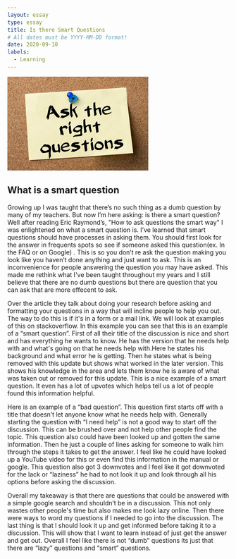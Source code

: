 ```yaml
---
layout: essay
type: essay
title: Is there Smart Questions
# All dates must be YYYY-MM-DD format!
date: 2020-09-10
labels:
  - Learning
---
```

<img src="../images/question.jpg" >

## What is a smart question

Growing up I was taught that there’s no such thing as a dumb question by many of my teachers. But now I’m here asking: is there a smart question? Well after reading Eric Raymond’s, "How to ask questions the smart way" I was enlightened on what a smart question is. I’ve learned that smart questions should have processes in asking them. You should first look for the answer in frequents spots so see if someone asked this question(ex. In the FAQ or on Google) . This is so you don’t re ask the question making you look like you haven’t done anything and just want to ask. This is an inconvenience for people answering the question you may have asked. This made me rethink what I've been taught throughout my years and I still believe that there are no dumb questions but there are question that you can ask that are more effecent to ask.

Over the article they talk about doing your research before asking and formatting your questions in a way that will incline people to help you out. The way to do this is if it's in a form or a mail link. We will look at examples of this on stackoverflow. In this example you can see that this is an example of a “smart question”. First of all their title of the discussion is nice and short and has everything he wants to know. He has the version that he needs help with and what's going on that he needs help with.Here he states his background and what error he is getting. Then he states what is being removed with this update but shows what worked in the later version. This shows his knowledge in the area and lets them know he is aware of what was taken out or removed for this update. This is a nice example of a smart question. It even has a lot of upvotes which helps tell us a lot of people found this information helpful.

Here is an example of a “bad question”. This question first starts off with a title that doesn’t let anyone know what he needs help with. Generally starting the question with “I need help” is not a good way to start off the discussion. This can be brushed over and not help other people find the topic. This question also could have been looked up and gotten the same information. Then he just a couple of lines asking for someone to walk him through the steps it takes to get the answer. I feel like he could have looked up a YouTube video for this or even find this information in the manual or google. This question also got 3 downvotes and I feel like it got downvoted for the lack or “laziness” he had to not look it up and look through all his options before asking the discussion. 

Overall my takeaway is that there are questions that could be answered with a simple google search and shouldn’t be in a discussion. This not only wastes other people's time but also makes me look lazy online. Then there were ways to word my questions if I needed to go into the discussion. The last thing is that I should look it up and get informed before taking it to a discussion. This will show that I want to learn instead of just get the answer and get out. Overall I feel like there is not “dumb” questions its just that there are “lazy” questions and “smart” questions. 


